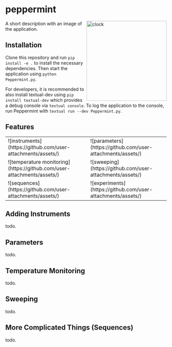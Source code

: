 # peppermint

 <img align="right" width="250" alt="clock" src="" />
A short description with an image of the application.

## Installation 

Clone this repository and run `pip install -e .` to install the necessary dependencies. Then start the application using `python Peppermint.py`.

For developers, it is recommended to also install textual-dev using `pip install textual-dev` which provides a debug console via `textual console`. To log the application to the console, run Peppermint with `textual run --dev Peppermint.py`.

## Features

<!--Just a placeholder table, we'd want to put gifs showcasing these features later...-->
<table>
<tr>
  <td>
  ![instruments](https://github.com/user-attachments/assets/)
  </td>
  <td>
![parameters](https://github.com/user-attachments/assets/)
  </td>
</tr>
<tr>
  <td>
  ![temperature monitoring](https://github.com/user-attachments/assets/)
  </td>
  <td>
![sweeping](https://github.com/user-attachments/assets/)
  </td>
</tr>
<tr>
<td>
![sequences](https://github.com/user-attachments/assets/)
</td>
<td>
![experiments](https://github.com/user-attachments/assets/)
</td>
</tr>
</table>

## Adding Instruments

todo.

## Parameters

todo. 

## Temperature Monitoring 

todo.

## Sweeping

todo. 

## More Complicated Things (Sequences)

todo.
